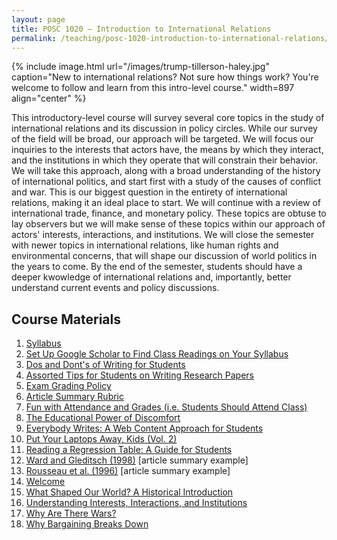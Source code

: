 ```yaml
---
layout: page
title: POSC 1020 – Introduction to International Relations
permalink: /teaching/posc-1020-introduction-to-international-relations/
---
```


{% include image.html url="/images/trump-tillerson-haley.jpg" caption="New to international relations? Not sure how things work? You're welcome to follow and learn from this intro-level course." width=897 align="center" %}

This introductory-level course will survey several core topics in the study of international relations and its discussion in policy circles. While our survey of the field will be broad, our approach will be targeted. We will focus our inquiries to the interests that actors have, the means by which they interact, and the institutions in which they operate that will constrain their behavior. We will take this approach, along with a broad understanding of the history of international politics, and start first with a study of the causes of conflict and war. This is our biggest question in the entirety of international relations, making it an ideal place to start. We will continue with a review of international trade, finance, and monetary policy. These topics are obtuse to lay observers but we will make sense of these topics within our approach of actors' interests, interactions, and institutions. We will close the semester with newer topics in international relations, like human rights and environmental concerns, that will shape our discussion of world politics in the years to come. By the end of the semester, students should have a deeper kwowledge of international relations and, importantly, better understand current events and policy discussions.

## Course Materials

1. [Syllabus](https://www.dropbox.com/s/k7arurrldeekeg9/posc1020-spring2018-syllabus.pdf?dl=0)
2. [Set Up Google Scholar to Find Class Readings on Your Syllabus](http://svmiller.com/blog/2017/07/set-up-google-scholar-to-find-class-readings/)
3. [Dos and Dont's of Writing for Students](http://svmiller.com/blog/2015/06/dos-and-donts-of-writing-for-students/)
4. [Assorted Tips for Students on Writing Research Papers](http://svmiller.com/blog/2015/12/assorted-tips-students-research-papers/)
5. [Exam Grading Policy](https://www.dropbox.com/s/apihjs7di81aqcv/svm-exam-grading-policy.pdf?dl=0)
6. [Article Summary Rubric](https://www.dropbox.com/s/9j66ns1g2briyv9/posc3610-article-summary-rubric.pdf?dl=0)
7. [Fun with Attendance and Grades (i.e. Students Should Attend Class)](http://svmiller.com/blog/2016/05/fun-with-attendance-grades/)
8. [The Educational Power of Discomfort](http://svmiller.com/blog/2016/05/educational-power-discomfort/)
9. [Everybody Writes: A Web Content Approach for Students](http://svmiller.com/blog/2016/05/everybody-writes-academic/)
10. [Put Your Laptops Away, Kids (Vol. 2)](http://svmiller.com/blog/2016/05/put-your-laptops-away-2/)
11. [Reading a Regression Table: A Guide for Students](http://svmiller.com/blog/2014/08/reading-a-regression-table-a-guide-for-students/)
12. [Ward and Gleditsch (1998)](https://www.dropbox.com/s/2zs0m2upcvuq3vf/svm-notes-wardgleditsch1998dp.pdf?dl=0) [article summary example]
13. [Rousseau et al. (1996)](https://www.dropbox.com/s/zl9lopus7pk2anq/svm-notes-rousseauetal1996adn.pdf?dl=0) [article summary example]
14. [Welcome](https://www.dropbox.com/s/zlqai195eiv3chy/posc1020-lecture-welcome.pdf?dl=0)
15. [What Shaped Our World? A Historical Introduction](https://www.dropbox.com/s/9gtnmyc86kjuc9u/posc1020-lecture-historical-intro.pdf?dl=0)
16. [Understanding Interests, Interactions, and Institutions](https://www.dropbox.com/s/mbq8emmkmckqc9g/posc1020-lecture-iii.pdf?dl=0)
17. [Why Are There Wars?](https://www.dropbox.com/s/encr8j1vbssy1nz/posc1020-lecture-war-1.pdf?dl=0)
18. [Why Bargaining Breaks Down](https://www.dropbox.com/s/tm5zq5dsbdvqxkj/posc1020-lecture-war-2.pdf?dl=0)

<!-- 14. [Welcome](https://www.dropbox.com/s/zlqai195eiv3chy/posc1020-lecture-welcome.pdf?dl=0)
15. [What Shaped Our World? A Historical Introduction](https://www.dropbox.com/s/9gtnmyc86kjuc9u/posc1020-lecture-historical-intro.pdf?dl=0)
16. [Understanding Interests, Interactions, and Institutions](https://www.dropbox.com/s/mbq8emmkmckqc9g/posc1020-lecture-iii.pdf?dl=0)
17. [Why Are There Wars?](https://www.dropbox.com/s/encr8j1vbssy1nz/posc1020-lecture-war-1.pdf?dl=0)
18. [Why Bargaining Breaks Down](https://www.dropbox.com/s/tm5zq5dsbdvqxkj/posc1020-lecture-war-2.pdf?dl=0)
19. [Domestic Politics and War](https://www.dropbox.com/s/j8vhvyl8cdaswrw/posc1020-lecture-domestic-politics-1.pdf?dl=0)
20. [Alliances and Bargaining](https://www.dropbox.com/s/5q83b6o8fbajn39/posc1020-lecture-alliance-bargaining.pdf?dl=0)
21. [Collective Security as Public Good](https://www.dropbox.com/s/f1schm2kibq6yh4/posc1020-lecture-collective-security.pdf?dl=0)
22. [Why Civil Wars Happen, and What We Can Do About Them](https://www.dropbox.com/s/7k6zpkimiyua4yy/posc1020-lecture-civil-war.pdf?dl=0)
23. [The Strategic Dilemma(s) of Terrorism](https://www.dropbox.com/s/6uj5iwtkczek5lb/posc1020-lecture-terrorism.pdf?dl=0)
24. [Midterm 1 Review](https://www.dropbox.com/s/pxpacfvnpxkbt1c/posc1020-lecture-midterm1-review.pdf?dl=0)
25. [Why Trade? And Why Do We Put Up Barriers to Trade?](https://www.dropbox.com/s/tvok1sotmvv5683/posc1020-lecture-trade-1.pdf?dl=0)
26. [Trade as Strategic Problem](https://www.dropbox.com/s/eg9ub3aoontke5g/posc1020-lecture-trade-2.pdf?dl=0)
27. [Who Invests Overseas and Why?](https://www.dropbox.com/s/h5geozg2sn4xs57/posc1020-lecture-finance-1.pdf?dl=0)
28. [The Fundamentals of Exchange Rates](https://www.dropbox.com/s/7duojm1z99iti8h/posc1020-lecture-monetary-relations-1.pdf?dl=0)
29. [The Ebbs and Flows of International Monetary Regimes](https://www.dropbox.com/s/2qsfkdqdubc3tzo/posc1020-lecture-monetary-relations-2.pdf?dl=0)
30. [Why Are Some Countries Richer Than Others?](https://www.dropbox.com/s/1558wjyaq5wwtb9/posc1020-lecture-development-1.pdf?dl=0)
31. [Midterm 2 Review](https://www.dropbox.com/s/mg0qj0z1s1iqu94/posc1020-lecture-midterm2-review.pdf?dl=0)
32. [International Law and Norms](https://www.dropbox.com/s/nerg5leufnjofji/posc1020-lecture-intnl-law-1.pdf?dl=0)
33. [The International Politics of Human Rights](https://www.dropbox.com/s/ox3hinxhrvartoz/posc1020-lecture-human-rights-1.pdf?dl=0)
34. [The Environment as Collective Action Problem](https://www.dropbox.com/s/036g4nhkj7blsem/posc1020-lecture-environment-1.pdf?dl=0)
35. [The Future of International Politics](https://www.dropbox.com/s/3yd0lsxolxr9jkp/posc1020-lecture-future-1.pdf?dl=0)
36. [Final Review](https://www.dropbox.com/s/hyrhoiva73gf65q/posc1020-lecture-final-review.pdf?dl=0) -->